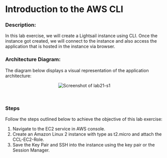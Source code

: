 
# Introduction to the AWS CLI

### Description:

In this lab exercise, we will create a Lightsail instance using CLI. Once the instance got created, we will connect to
the instance and also access the application that is hosted in the instance via browser.

### Architecture Diagram:
The diagram below displays a visual representation of the application architecture:

<p align="center">
  <img src="https://github.com/jatinbunkar/AWS-Clouds/blob/0a22cd068ace1a6760771de0e8b737ca65058fdd/Screenshots/lab21-s1.png" alt="Screenshot of lab21-s1">
</p>

<br>


### Steps
Follow the steps outlined below to achieve the objective of this lab exercise:
1. Navigate to the EC2 service in AWS console.
2. Create an Amazon Linux 2 instance with type as t2.micro and attach the CCL-EC2-Role.
3. Save the Key Pair and SSH into the instance using the key pair or the Session Manager.



